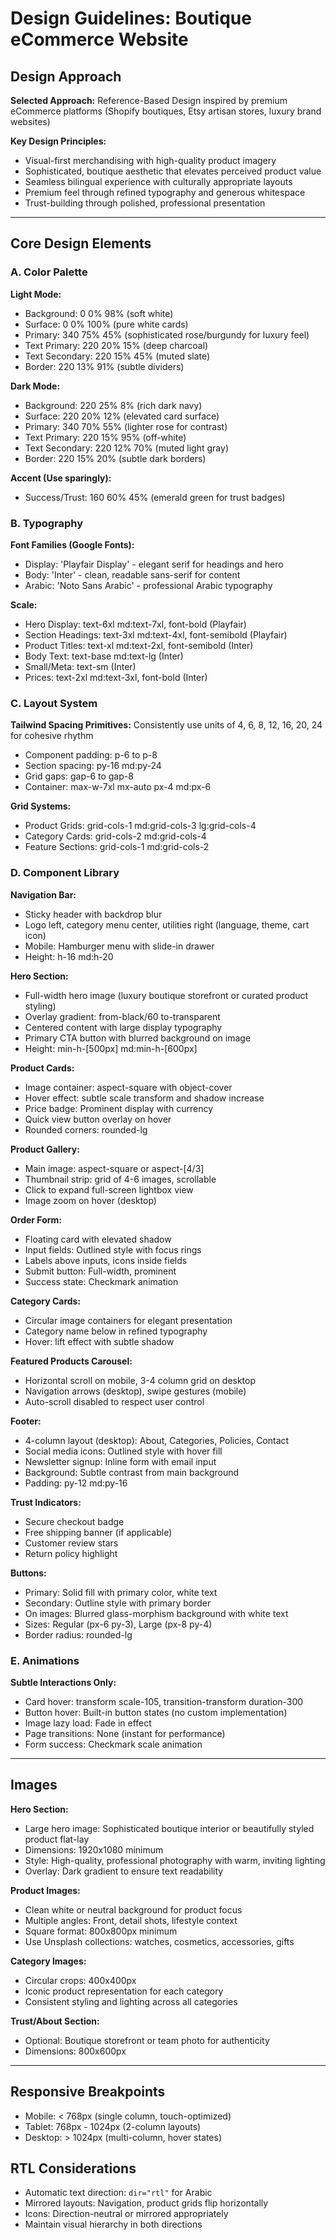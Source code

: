 # Design Guidelines: Boutique eCommerce Website

## Design Approach

**Selected Approach:** Reference-Based Design inspired by premium eCommerce platforms (Shopify boutiques, Etsy artisan stores, luxury brand websites)

**Key Design Principles:**
- Visual-first merchandising with high-quality product imagery
- Sophisticated, boutique aesthetic that elevates perceived product value
- Seamless bilingual experience with culturally appropriate layouts
- Premium feel through refined typography and generous whitespace
- Trust-building through polished, professional presentation

---

## Core Design Elements

### A. Color Palette

**Light Mode:**
- Background: 0 0% 98% (soft white)
- Surface: 0 0% 100% (pure white cards)
- Primary: 340 75% 45% (sophisticated rose/burgundy for luxury feel)
- Text Primary: 220 20% 15% (deep charcoal)
- Text Secondary: 220 15% 45% (muted slate)
- Border: 220 13% 91% (subtle dividers)

**Dark Mode:**
- Background: 220 25% 8% (rich dark navy)
- Surface: 220 20% 12% (elevated card surface)
- Primary: 340 70% 55% (lighter rose for contrast)
- Text Primary: 220 15% 95% (off-white)
- Text Secondary: 220 12% 70% (muted light gray)
- Border: 220 15% 20% (subtle dark borders)

**Accent (Use sparingly):**
- Success/Trust: 160 60% 45% (emerald green for trust badges)

### B. Typography

**Font Families (Google Fonts):**
- Display: 'Playfair Display' - elegant serif for headings and hero
- Body: 'Inter' - clean, readable sans-serif for content
- Arabic: 'Noto Sans Arabic' - professional Arabic typography

**Scale:**
- Hero Display: text-6xl md:text-7xl, font-bold (Playfair)
- Section Headings: text-3xl md:text-4xl, font-semibold (Playfair)
- Product Titles: text-xl md:text-2xl, font-semibold (Inter)
- Body Text: text-base md:text-lg (Inter)
- Small/Meta: text-sm (Inter)
- Prices: text-2xl md:text-3xl, font-bold (Inter)

### C. Layout System

**Tailwind Spacing Primitives:** Consistently use units of 4, 6, 8, 12, 16, 20, 24 for cohesive rhythm
- Component padding: p-6 to p-8
- Section spacing: py-16 md:py-24
- Grid gaps: gap-6 to gap-8
- Container: max-w-7xl mx-auto px-4 md:px-6

**Grid Systems:**
- Product Grids: grid-cols-1 md:grid-cols-3 lg:grid-cols-4
- Category Cards: grid-cols-2 md:grid-cols-4
- Feature Sections: grid-cols-1 md:grid-cols-2

### D. Component Library

**Navigation Bar:**
- Sticky header with backdrop blur
- Logo left, category menu center, utilities right (language, theme, cart icon)
- Mobile: Hamburger menu with slide-in drawer
- Height: h-16 md:h-20

**Hero Section:**
- Full-width hero image (luxury boutique storefront or curated product styling)
- Overlay gradient: from-black/60 to-transparent
- Centered content with large display typography
- Primary CTA button with blurred background on image
- Height: min-h-[500px] md:min-h-[600px]

**Product Cards:**
- Image container: aspect-square with object-cover
- Hover effect: subtle scale transform and shadow increase
- Price badge: Prominent display with currency
- Quick view button overlay on hover
- Rounded corners: rounded-lg

**Product Gallery:**
- Main image: aspect-square or aspect-[4/3]
- Thumbnail strip: grid of 4-6 images, scrollable
- Click to expand full-screen lightbox view
- Image zoom on hover (desktop)

**Order Form:**
- Floating card with elevated shadow
- Input fields: Outlined style with focus rings
- Labels above inputs, icons inside fields
- Submit button: Full-width, prominent
- Success state: Checkmark animation

**Category Cards:**
- Circular image containers for elegant presentation
- Category name below in refined typography
- Hover: lift effect with subtle shadow

**Featured Products Carousel:**
- Horizontal scroll on mobile, 3-4 column grid on desktop
- Navigation arrows (desktop), swipe gestures (mobile)
- Auto-scroll disabled to respect user control

**Footer:**
- 4-column layout (desktop): About, Categories, Policies, Contact
- Social media icons: Outlined style with hover fill
- Newsletter signup: Inline form with email input
- Background: Subtle contrast from main background
- Padding: py-12 md:py-16

**Trust Indicators:**
- Secure checkout badge
- Free shipping banner (if applicable)
- Customer review stars
- Return policy highlight

**Buttons:**
- Primary: Solid fill with primary color, white text
- Secondary: Outline style with primary border
- On images: Blurred glass-morphism background with white text
- Sizes: Regular (px-6 py-3), Large (px-8 py-4)
- Border radius: rounded-lg

### E. Animations

**Subtle Interactions Only:**
- Card hover: transform scale-105, transition-transform duration-300
- Button hover: Built-in button states (no custom implementation)
- Image lazy load: Fade in effect
- Page transitions: None (instant for performance)
- Form success: Checkmark scale animation

---

## Images

**Hero Section:**
- Large hero image: Sophisticated boutique interior or beautifully styled product flat-lay
- Dimensions: 1920x1080 minimum
- Style: High-quality, professional photography with warm, inviting lighting
- Overlay: Dark gradient to ensure text readability

**Product Images:**
- Clean white or neutral background for product focus
- Multiple angles: Front, detail shots, lifestyle context
- Square format: 800x800px minimum
- Use Unsplash collections: watches, cosmetics, accessories, gifts

**Category Images:**
- Circular crops: 400x400px
- Iconic product representation for each category
- Consistent styling and lighting across all categories

**Trust/About Section:**
- Optional: Boutique storefront or team photo for authenticity
- Dimensions: 800x600px

---

## Responsive Breakpoints

- Mobile: < 768px (single column, touch-optimized)
- Tablet: 768px - 1024px (2-column layouts)
- Desktop: > 1024px (multi-column, hover states)

## RTL Considerations

- Automatic text direction: `dir="rtl"` for Arabic
- Mirrored layouts: Navigation, product grids flip horizontally
- Icons: Direction-neutral or mirrored appropriately
- Maintain visual hierarchy in both directions